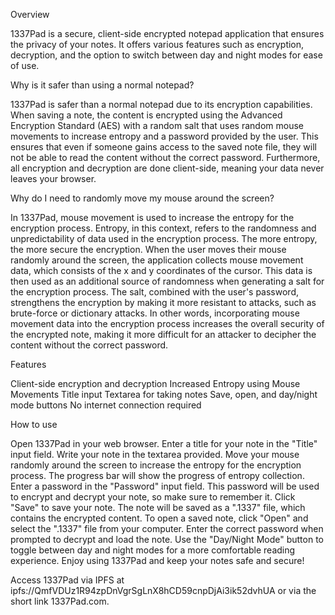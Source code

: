 Overview

1337Pad is a secure, client-side encrypted notepad application that ensures the privacy of your notes. It offers various features such as encryption, decryption, and the option to switch between day and night modes for ease of use.

Why is it safer than using a normal notepad?

1337Pad is safer than a normal notepad due to its encryption capabilities. When saving a note, the content is encrypted using the Advanced Encryption Standard (AES) with a random salt that uses random mouse movements to increase entropy and a password provided by the user. This ensures that even if someone gains access to the saved note file, they will not be able to read the content without the correct password. Furthermore, all encryption and decryption are done client-side, meaning your data never leaves your browser.

Why do I need to randomly move my mouse around the screen?

In 1337Pad, mouse movement is used to increase the entropy for the encryption process. Entropy, in this context, refers to the randomness and unpredictability of data used in the encryption process. The more entropy, the more secure the encryption. When the user moves their mouse randomly around the screen, the application collects mouse movement data, which consists of the x and y coordinates of the cursor. This data is then used as an additional source of randomness when generating a salt for the encryption process. The salt, combined with the user's password, strengthens the encryption by making it more resistant to attacks, such as brute-force or dictionary attacks. In other words, incorporating mouse movement data into the encryption process increases the overall security of the encrypted note, making it more difficult for an attacker to decipher the content without the correct password.

Features

Client-side encryption and decryption
Increased Entropy using Mouse Movements
Title input
Textarea for taking notes
Save, open, and day/night mode buttons
No internet connection required

How to use

Open 1337Pad in your web browser.
Enter a title for your note in the "Title" input field.
Write your note in the textarea provided.
Move your mouse randomly around the screen to increase the entropy for the encryption process. The progress bar will show the progress of entropy collection.
Enter a password in the "Password" input field. This password will be used to encrypt and decrypt your note, so make sure to remember it.
Click "Save" to save your note. The note will be saved as a ".1337" file, which contains the encrypted content.
To open a saved note, click "Open" and select the ".1337" file from your computer. Enter the correct password when prompted to decrypt and load the note.
Use the "Day/Night Mode" button to toggle between day and night modes for a more comfortable reading experience.
Enjoy using 1337Pad and keep your notes safe and secure!

Access 1337Pad via IPFS at ipfs://QmfVDUz1R94zpDnVgrSgLnX8hCD59cnpDjAi3ik52dvhUA or via the short link 1337Pad.com.
